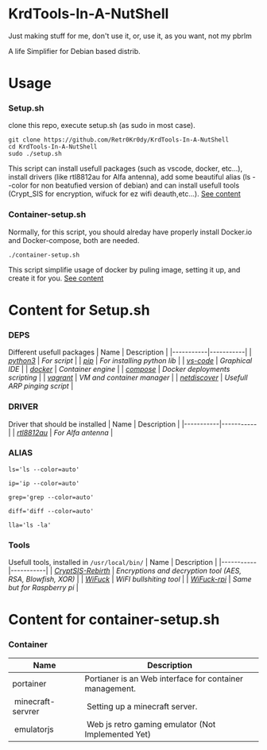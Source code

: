 # KrdTools-In-A-NutShell
Just making stuff for me, don't use it, or, use it, as you want, not my pbrlm

A life Simplifier for Debian based distrib.

# Usage
### Setup.sh 
clone this repo, execute setup.sh (as sudo in most case).
```
git clone https://github.com/Retr0Kr0dy/KrdTools-In-A-NutShell
cd KrdTools-In-A-NutShell
sudo ./setup.sh
```
This script can install usefull packages (such as vscode, docker, etc...), install drivers (like rtl8812au for Alfa antenna), add some beautiful alias (ls --color for non beatufied version of debian) and can install usefull tools (Crypt_SIS for encryption, wifuck for ez wifi deauth,etc...).
[See content](https://github.com/Retr0Kr0dy/KrdTools-In-A-NutShell#content-for-setupsh)
### Container-setup.sh
Normally, for this script, you should alreday have properly install Docker.io and Docker-compose, both are needed.
```
./container-setup.sh
```
This script simplifie usage of docker by puling image, setting it up, and create it for you.
[See content](https://github.com/Retr0Kr0dy/KrdTools-In-A-NutShell#content-for-containersetupsh)
# Content for Setup.sh
### DEPS
Different usefull packages
| Name | Description |
|-----------|-----------|
| [*python3*](https://www.python.org/) | *For script* |
| [*pip*](https://pypi.org/project/pip/) | *For installing python lib* |
| [*vs-code*](https://code.visualstudio.com/) | *Graphical IDE* |
| [*docker*](https://www.docker.com/) | *Container engine* |
| [*compose*](https://docs.docker.com/compose/) | *Docker deployments scripting* |
| [*vagrant*](https://www.vagrantup.com/) | *VM and container manager* |
| [*netdiscover*](https://www.kali.org/tools/netdiscover/#:~:text=Netdiscover%20is%20an%20active%2Fpassive,used%20on%20hub%2Fswitched%20networks.) | *Usefull ARP pinging script* |
### DRIVER
Driver that should be installed
| Name | Description |
|-----------|-----------|
| [*rtl8812au*](https://github.com/aircrack-ng/rtl8812au) | *For Alfa antenna* |
### ALIAS
`ls='ls --color=auto'`

`ip='ip --color=auto'`

`grep='grep --color=auto'`

`diff='diff --color=auto'`

`lla='ls -la'`

### Tools
Usefull tools, installed in `/usr/local/bin/`
| Name | Description |
|-----------|-----------|
| [*CryptSIS-Rebirth*](https://github.com/Retr0Kr0dy/CryptSIS-rebirth) | *Encryptions and decryption tool (AES, RSA, Blowfish, XOR)* |
| [*WiFuck*](https://github.com/Retr0Kr0dy/wifuck) | *WiFI bullshiting tool* |
| [*WiFuck-rpi*](https://github.com/Retr0Kr0dy/wifuck) | *Same but for Raspberry pi* |
# Content for container-setup.sh
### Container
| Name | Description |
|-----------|--------------------------------------|
| portainer | Portianer is an Web interface for container management. |
| minecraft-servrer | Setting up a minecraft server.|
| emulatorjs | Web js retro gaming emulator (Not Implemented Yet) |
